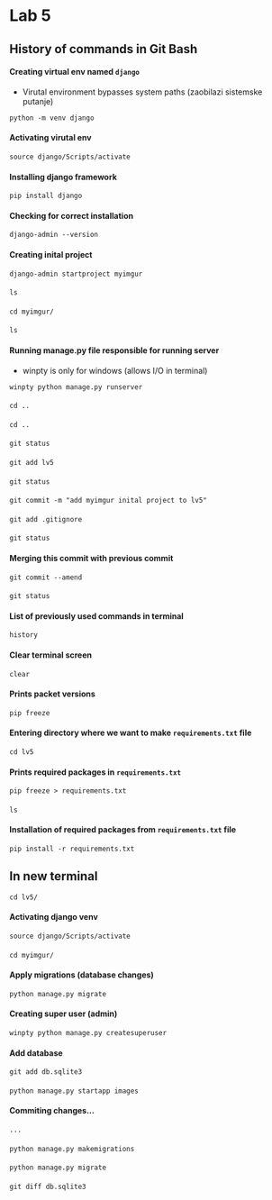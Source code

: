 # Lab 5

## History of commands in Git Bash


#### Creating virtual env named `django`
- Virutal environment bypasses system paths (zaobilazi sistemske putanje)
```
python -m venv django
```

#### Activating virutal env
```
source django/Scripts/activate
```

#### Installing django framework
```
pip install django
```

#### Checking for correct installation
```
django-admin --version
```

#### Creating inital project
```
django-admin startproject myimgur
```
####
```
ls
```
####
```
cd myimgur/
```
####
```
ls
```

####  Running manage.py file responsible for running server
- winpty is only for windows (allows I/O in terminal)
```
winpty python manage.py runserver
```

####
```
cd ..
```
####
```
cd ..
```
####
```
git status
```
####
```
git add lv5
```
####
```
git status
```
####
```
git commit -m "add myimgur inital project to lv5"
```
####
```
git add .gitignore
```
####
```
git status
```

#### Merging this commit with previous commit
```
git commit --amend
```

####
```
git status
```

#### List of previously used commands in terminal
```
history
```

#### Clear terminal screen
```
clear
```

#### Prints packet versions 
```
pip freeze
```

#### Entering directory where we want to make `requirements.txt` file
```
cd lv5
```

#### Prints required packages in `requirements.txt`
```
pip freeze > requirements.txt
```

####
```
ls
```

#### Installation of required packages from `requirements.txt` file
```
pip install -r requirements.txt
```

## In new terminal 


```
cd lv5/
```

#### Activating django venv
```
source django/Scripts/activate
```

####
```
cd myimgur/
```

#### Apply migrations (database changes)
```
python manage.py migrate
```

#### Creating super user (admin)
```
winpty python manage.py createsuperuser
```

#### Add database 
```
git add db.sqlite3
```

#### 
```
python manage.py startapp images
```

#### Commiting changes...
```
...
```

#### 
```
python manage.py makemigrations
```

#### 
```
python manage.py migrate
```

#### 
```
git diff db.sqlite3
```
